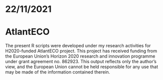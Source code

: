 # 22/11/2021
# AtlantECO
The present R scripts were developed under my research activities for H2020-funded AtlantECO project. This project has received funding from the European Union’s Horizon 2020 research and innovation programme under grant agreement no. 862923. This output reflects only the author’s view, and the European Union cannot be held responsible for any use that may be made of the information contained therein.
